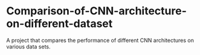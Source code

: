 # Comparison-of-CNN-architecture-on-different-dataset
A project that compares the performance of different CNN architectures on various data sets.

